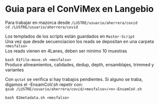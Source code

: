 # Guia para el ConViMex en Langebio    
Para trabajar en mazorca desde  `/LUSTRE/usuario/aherrera/covid `    
`cd /LUSTRE/usuario/aherrera/covid `    

Los templados de los scripts están guardados en `Master-Script`      
Una vez que desde secuenciacion los reads se depositan en una carpeta `<mesfalso>`     
Los reads vienen en 4Lanes, deben ser minimo 10 muestras  

`bash 01file-move.sh <mesfalso>`     
Produce alineamientos, calidades, dedup, depth, ensamblajes, trimmed y variantes     

Con `qstat` se verifica si hay trabajos pendientes. Si alguno se traba, digamos el <n>-EnsamCoV.sh repetir con:   
`qsub /LUSTRE/usuario/aherrera/covid/<mesfalso>/<n>-EnsamCoV.sh ` 
  
`bash 02metadata.sh <mesfalso>`
  

